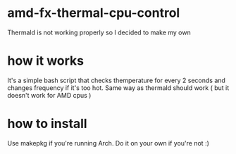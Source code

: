 # amd-fx-thermal-cpu-control
Thermald is not working properly so I decided to make my own
# how it works
It's a simple bash script that checks themperature for every 2 seconds and changes frequency if it's too hot.
Same way as thermald should work ( but it doesn't work for AMD cpus )
# how to install
Use makepkg if you're running Arch. Do it on your own if you're not :)

